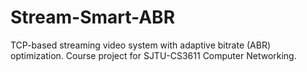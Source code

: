 # Stream-Smart-ABR
TCP-based streaming video system with adaptive bitrate (ABR) optimization. Course project for SJTU-CS3611 Computer Networking.
